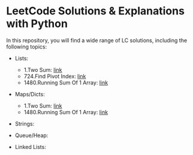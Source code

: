 # LeetCode Solutions & Explanations with Python
In this repository, you will find a wide range of LC solutions, including the following topics:
- Lists:

    - 1.Two Sum: [link](1.two_sum.py)
    - 724.Find Pivot Index: [link](724.find_pivot_index.py)
    - 1480.Running Sum Of 1 Array: [link](1480.running_sum_of_1_array.py)
- Maps/Dicts:

    - 1.Two Sum: [link](1.two_sum.py)
    - 1480.Running Sum Of 1 Array: [link](1480.running_sum_of_1_array.py)

    
- Strings:
- Queue/Heap:
- Linked Lists: